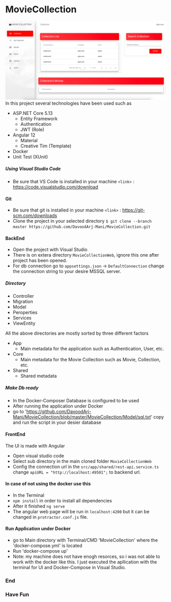 # MovieCollection
![](https://github.com/DavoodArj-Mani/MovieCollection/blob/master/MovieCollection.png)
In this project several technologies have been used such as
+ ASP.NET Core 5.13
    + Entity Framework
    + Authentication 
    + JWT (Role)
 + Angular 12
    + Material
    + Creative Tim (Template) 
 + Docker
 + Unit Test (XUnit)
 
 ##### Using Visual Studio Code
 + Be sure that VS Code is installed in your machine `<link>` : <https://code.visualstudio.com/download>
 
 #### Git
 + Be sure that git is installed in your machine `<link>` : <https://git-scm.com/downloads>
 + Clone the project in your selected directory `$ git clone --branch master https://github.com/DavoodArj-Mani/MovieCollection.git`
 
 #### BackEnd 
- Open the project with Visual Studio 
- There is on extera directory `MovieCollectionWeb`, ignore this one after project has been opened.
- For db connection go to `appsettings.json` -> `DefaultConnection` change the connection string to your desire MSSQL server.

##### Directory 
+ Controller
+ Migration
+ Model
+ Peroperties
+ Services
+ ViewEntity

All the above directories are mostly sorted by three different factors 
+ App
  + Main metadata for the application such as Authentication, User, etc.
+ Core
  + Main metadata for the Movie Collection such as Movie, Collection, etc.
+ Shared
  + Shared metadata
  
##### Make Db ready 
+ In the Docker-Composer Database is configured to be used 
+ After running the application under Docker 
+ go to 'https://github.com/DavoodArj-Mani/MovieCollection/blob/master/MovieCollection/Model/sql.txt' copy and run the script in your desier database

#### FrontEnd 
The UI is made with Angular
+ Open visual studio code 
+ Select sub directory in the main cloned folder `MovieCollectionWeb`
+ Config the connection url in the `src/app/shared/rest-api.service.ts` change `apiURL = "http://localhost:49501";` to backend url.
#### In case of not using the docker use this
+ In the Terminal 
+ `npm install` in order to install all dependencies
+ After it finished `ng serve`
+ The angular web page will be run in `localhost:4200` but it can be changed in `protractor.conf.js` file.

#### Run Application under Docker
+ go to Main directory with Terminal/CMD 'MovieCollection' where the 'docker-compose.yml' is located
+ Run 'docker-compose up'
+ Note: my machine does not have enogh resorces, so i was not able to work with the docker like this. I just executed the apllication with the terminal for UI and Docker-Compose in Visual Studio. 
 
### End
### Have Fun

